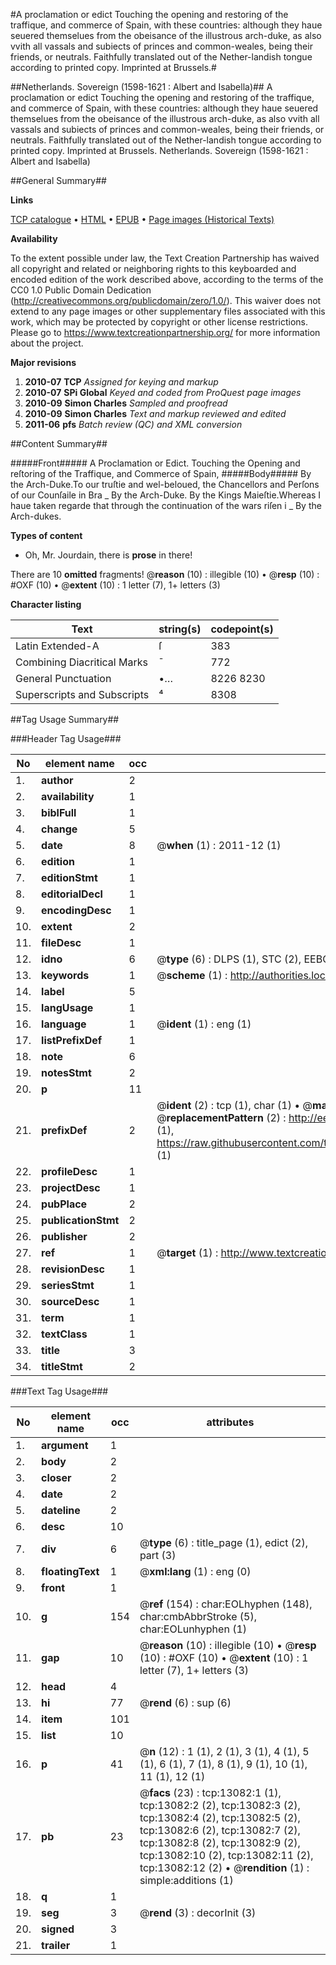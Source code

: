 #A proclamation or edict Touching the opening and restoring of the traffique, and commerce of Spain, with these countries: although they haue seuered themselues from the obeisance of the illustrous arch-duke, as also vvith all vassals and subiects of princes and common-weales, being their friends, or neutrals. Faithfully translated out of the Nether-landish tongue according to printed copy. Imprinted at Brussels.#

##Netherlands. Sovereign (1598-1621 : Albert and Isabella)##
A proclamation or edict Touching the opening and restoring of the traffique, and commerce of Spain, with these countries: although they haue seuered themselues from the obeisance of the illustrous arch-duke, as also vvith all vassals and subiects of princes and common-weales, being their friends, or neutrals. Faithfully translated out of the Nether-landish tongue according to printed copy. Imprinted at Brussels.
Netherlands. Sovereign (1598-1621 : Albert and Isabella)

##General Summary##

**Links**

[TCP catalogue](http://www.ota.ox.ac.uk/tcp/)  • 
[HTML](http://tei.it.ox.ac.uk/tcp/Texts-HTML/free/A08/A08110.html)  • 
[EPUB](http://tei.it.ox.ac.uk/tcp/Texts-EPUB/free/A08/A08110.epub) • 
[Page images (Historical Texts)](https://historicaltexts.jisc.ac.uk/eebo-99848010e)

**Availability**

To the extent possible under law, the Text Creation Partnership has waived all copyright and related or neighboring rights to this keyboarded and encoded edition of the work described above, according to the terms of the CC0 1.0 Public Domain Dedication (http://creativecommons.org/publicdomain/zero/1.0/). This waiver does not extend to any page images or other supplementary files associated with this work, which may be protected by copyright or other license restrictions. Please go to https://www.textcreationpartnership.org/ for more information about the project.

**Major revisions**

1. __2010-07__ __TCP__ *Assigned for keying and markup*
1. __2010-07__ __SPi Global__ *Keyed and coded from ProQuest page images*
1. __2010-09__ __Simon Charles__ *Sampled and proofread*
1. __2010-09__ __Simon Charles__ *Text and markup reviewed and edited*
1. __2011-06__ __pfs__ *Batch review (QC) and XML conversion*

##Content Summary##

#####Front#####
A Proclamation or Edict. Touching the Opening and reſtoring of the Traffique, and Commerce of Spain,
#####Body#####
By the Arch-Duke.To our truſtie and wel-beloued, the Chancellors and Perſons of our Counſaile in Bra
    _ By the Arch-Duke.
By the Kings Maieſtie.Whereas I haue taken regarde that through the continuation of the wars riſen i
    _  By the Arch-dukes.

**Types of content**

  * Oh, Mr. Jourdain, there is **prose** in there!

There are 10 **omitted** fragments! 
 @__reason__ (10) : illegible (10)  •  @__resp__ (10) : #OXF (10)  •  @__extent__ (10) : 1 letter (7), 1+ letters (3)

**Character listing**


|Text|string(s)|codepoint(s)|
|---|---|---|
|Latin Extended-A|ſ|383|
|Combining             Diacritical Marks|̄|772|
|General Punctuation|•…|8226 8230|
|Superscripts             and Subscripts|⁴|8308|

##Tag Usage Summary##

###Header Tag Usage###

|No|element name|occ|attributes|
|---|---|---|---|
|1.|__author__|2||
|2.|__availability__|1||
|3.|__biblFull__|1||
|4.|__change__|5||
|5.|__date__|8| @__when__ (1) : 2011-12 (1)|
|6.|__edition__|1||
|7.|__editionStmt__|1||
|8.|__editorialDecl__|1||
|9.|__encodingDesc__|1||
|10.|__extent__|2||
|11.|__fileDesc__|1||
|12.|__idno__|6| @__type__ (6) : DLPS (1), STC (2), EEBO-CITATION (1), PROQUEST (1), VID (1)|
|13.|__keywords__|1| @__scheme__ (1) : http://authorities.loc.gov/ (1)|
|14.|__label__|5||
|15.|__langUsage__|1||
|16.|__language__|1| @__ident__ (1) : eng (1)|
|17.|__listPrefixDef__|1||
|18.|__note__|6||
|19.|__notesStmt__|2||
|20.|__p__|11||
|21.|__prefixDef__|2| @__ident__ (2) : tcp (1), char (1)  •  @__matchPattern__ (2) : ([0-9\-]+):([0-9IVX]+) (1), (.+) (1)  •  @__replacementPattern__ (2) : http://eebo.chadwyck.com/downloadtiff?vid=$1&page=$2 (1), https://raw.githubusercontent.com/textcreationpartnership/Texts/master/tcpchars.xml#$1 (1)|
|22.|__profileDesc__|1||
|23.|__projectDesc__|1||
|24.|__pubPlace__|2||
|25.|__publicationStmt__|2||
|26.|__publisher__|2||
|27.|__ref__|1| @__target__ (1) : http://www.textcreationpartnership.org/docs/. (1)|
|28.|__revisionDesc__|1||
|29.|__seriesStmt__|1||
|30.|__sourceDesc__|1||
|31.|__term__|1||
|32.|__textClass__|1||
|33.|__title__|3||
|34.|__titleStmt__|2||


###Text Tag Usage###

|No|element name|occ|attributes|
|---|---|---|---|
|1.|__argument__|1||
|2.|__body__|2||
|3.|__closer__|2||
|4.|__date__|2||
|5.|__dateline__|2||
|6.|__desc__|10||
|7.|__div__|6| @__type__ (6) : title_page (1), edict (2), part (3)|
|8.|__floatingText__|1| @__xml:lang__ (1) : eng (0)|
|9.|__front__|1||
|10.|__g__|154| @__ref__ (154) : char:EOLhyphen (148), char:cmbAbbrStroke (5), char:EOLunhyphen (1)|
|11.|__gap__|10| @__reason__ (10) : illegible (10)  •  @__resp__ (10) : #OXF (10)  •  @__extent__ (10) : 1 letter (7), 1+ letters (3)|
|12.|__head__|4||
|13.|__hi__|77| @__rend__ (6) : sup (6)|
|14.|__item__|101||
|15.|__list__|10||
|16.|__p__|41| @__n__ (12) : 1 (1), 2 (1), 3 (1), 4 (1), 5 (1), 6 (1), 7 (1), 8 (1), 9 (1), 10 (1), 11 (1), 12 (1)|
|17.|__pb__|23| @__facs__ (23) : tcp:13082:1 (1), tcp:13082:2 (2), tcp:13082:3 (2), tcp:13082:4 (2), tcp:13082:5 (2), tcp:13082:6 (2), tcp:13082:7 (2), tcp:13082:8 (2), tcp:13082:9 (2), tcp:13082:10 (2), tcp:13082:11 (2), tcp:13082:12 (2)  •  @__rendition__ (1) : simple:additions (1)|
|18.|__q__|1||
|19.|__seg__|3| @__rend__ (3) : decorInit (3)|
|20.|__signed__|3||
|21.|__trailer__|1||
